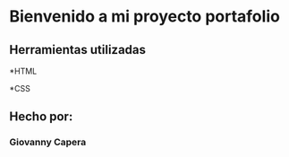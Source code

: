 # Bienvenido a mi proyecto portafolio

## Herramientas utilizadas

*HTML

*CSS

## Hecho por:

### Giovanny Capera
